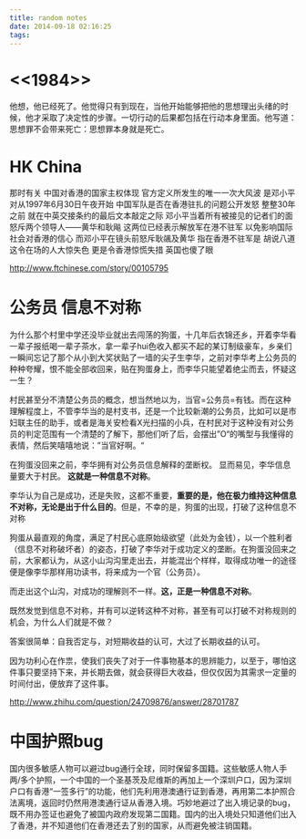 ```yaml
---
title: random notes
date: 2014-09-18 02:16:25
tags:
---
```



# <<1984>>

他想，他已经死了。他觉得只有到现在，当他开始能够把他的思想理出头绪的时候，他才采取了决定性的步骤。一切行动的后果都包括在行动本身里面。他写道：思想罪不会带来死亡：思想罪本身就是死亡。

# HK China

那时有关 中国对香港的国家主权体现 官方定义所发生的唯一一次大风波 是邓小平对从1997年6月30日午夜开始 中国军队是否在香港驻扎的问题公开发怒 整整30年之前 就在中英交接条约的最后文本敲定之际 邓小平当着所有被接见的记者们的面 怒斥两个领导人——黄华和耿飚 这两位已经表示解放军在港不驻军 以免影响国际社会对香港的信心 而邓小平在镜头前怒斥耿飊及黄华 指在香港不驻军是 胡说八道 这令在场的人大惊失色 更是令香港惊慌失措 英国也傻了眼

http://www.ftchinese.com/story/00105795

# 公务员 信息不对称

为什么那个村里中学还没毕业就出去闯荡的狗蛋，十几年后衣锦还乡，开着李华看一辈子报纸喝一辈子茶水，拿一辈子hui色收入都买不起的某订制级豪车，乡亲们一瞬间忘记了那个从小到大奖状贴了一墙的尖子生李华，之前对李华考上公务员的种种夸耀，恨不能全部收回来，贴在狗蛋身上，而李华只能望着绝尘而去，怀疑这一生？

村民甚至分不清楚公务员的概念，想当然地以为，当官=公务员=有钱。而在这种理解程度上，不管李华当的是村支书，还是一个比较新潮的公务员，比如可以是市妇联主任的助手，或者是海关安检看X光扫描的小兵，在村民对于这种没有对公务员的判定范围有一个清楚的了解下，那他们听了后，会摆出”O“的嘴型与我懂得的表情，然后笑嘻嘻地说：”当官好啊。“

在狗蛋没回来之前，李华拥有对公务员信息解释的垄断权。
显而易见，李华信息量要大于村民。
__这就是一种信息不对称__。

李华认为自己是成功，还是失败，这都不重要，__重要的是，他在极力维持这种信息不对称，无论是出于什么目的__。但是，不幸的是，狗蛋的出现，打破了这种信息不对称

狗蛋从最直观的角度，满足了村民心底原始级欲望（此处为金钱），以一个胜利者（信息不对称破坏者）的姿态，打破了李华对于成功定义的垄断。在狗蛋没回来之前，大家都认为，从这小山沟沟里走出去，并能混出个样样，取得成功唯一的途径便是像李华那样用功读书，将来成为一个官（公务员）。 

而走出这个山沟，对成功的理解则不一样。__这，正是一种信息不对称__。

既然发觉到信息不对称，并有可以逆转这种不对称，甚至有可以打破不对称规则的机会，为什么人们就是不做？

答案很简单：自我否定与，对短期收益的认可，大过了长期收益的认可。


因为功利心在作祟，使我们丧失了对于一件事物基本的思辨能力，以至于，哪怕这件事只要坚持下来，并长期去做，就会获得巨大收益，但仅仅因为其需求一定量的时间付出，便放弃了这件事。

http://www.zhihu.com/question/24709876/answer/28701787

# 中国护照bug

国内很多敏感人物可以避过bug通行全球，同时保留多国籍。这些敏感人物人手两/多个护照，一个中国的一个圣基茨及尼维斯的再加上一个深圳户口，因为深圳户口有香港“一签多行”的功能，他们先利用港澳通行证到香港，再用第二本护照合法离境，返回时仍然用港澳通行证从香港入境。巧妙地避过了出入境记录的bug，既不用办签证也避免了被国内政府发现第二国籍。国内的出入境处只知道他们出入了香港，并不知道他们在香港还去了别的国家，从而避免被注销国籍。 
